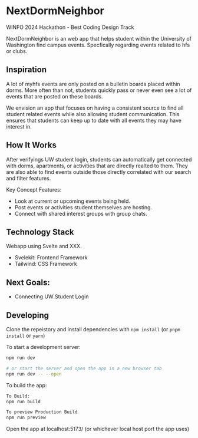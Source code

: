 # NextDormNeighbor

WINFO 2024 Hackathon - Best Coding Design Track

NextDormNeighbor is an web app that helps student within the University of Washington find campus events. Specfically regarding events related to hfs or clubs. 
## Inspiration
A lot of myhfs events are only posted on a bulletin boards placed within dorms. More often than not, students quickly pass or never even see a lot of events that are posted on these boards. 

We envision an app that focuses on having a consistent source to find all student related events while also allowing student communication. This ensures that students can keep up to date with all events they may have interest in. 

## How It Works
After verifyings UW student login, students can automatically get connected with dorms, apartments, or activities that are directly realted to them. They are also able to find events outside those directly correlated with our search and filter features.

Key Concept Features:
- Look at current or upcoming events being held.
- Post events or activities student themselves are hosting.
- Connect with shared interest groups with group chats.

## Technology Stack 
Webapp using Svelte and XXX. 
- Svelekit: Frontend Framework
- Tailwind: CSS Framework

## Next Goals:
- Connecting UW Student Login

## Developing

Clone the repeistory and install dependencies with `npm install` (or `pnpm install` or `yarn`)

To start a development server:

```bash
npm run dev

# or start the server and open the app in a new browser tab
npm run dev -- --open
```


To build the app:

```bash
To Build:
npm run build

To preview Production Build
npm run preview
```

Open the app at localhost:5173/ (or whichever local host port the app uses)
